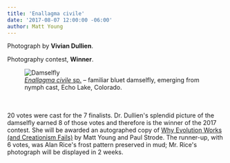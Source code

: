 ```yaml
---
title: 'Enallagma civile'
date: '2017-08-07 12:00:00 -06:00'
author: Matt Young
---
```

Photograph by **Vivian Dullien**.

Photography contest, **Winner**.
<figure>
<img src="/PT/uploads/2017/DullienV_Enallagma_civile.jpg" alt="Damselfly"/>
<figcaption>
<a href="https://projectwildamerica.org/tag/familiar-bluet"><i>Enallagma civile</i> sp.</a> &ndash; familiar bluet damselfly, emerging from nymph cast, Echo Lake, Colorado. 
</figcaption>
</figure>
<br/><br/>
20 votes were cast for the 7 finalists. Dr. Dullien's splendid picture of the damselfly earned 8 of those votes and therefore is the winner of the 2017 contest. She will be awarded an autographed copy of <a href="https://www.amazon.com/Why-Evolution-Works-Creationism-Fails/dp/0813545501">Why Evolution Works (and Creationism Fails)</a> by Matt Young and Paul Strode. The runner-up, with 6 votes, was Alan Rice's frost pattern preserved in mud; Mr. Rice's photograph will be displayed in 2 weeks.







